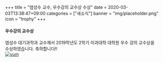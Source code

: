 +++
title = "염성수 교수, 우수강의 교수상 수상"
date = 2020-03-03T13:38:47+09:00
categories = ["새소식"]
banner = "img/placeholder.png"
icon = "trophy"
+++

<!--more-->

#### 우수강의 교수상
염성수 대기과학과 교수께서 2019학년도 2학기 이과대학 대학원 우수 강의 교수상을 수상하였습니다. 축하합니다!!
<br>
[![yum](/img/people/seongsooyum.jpg)](/people/seongsooyum)
